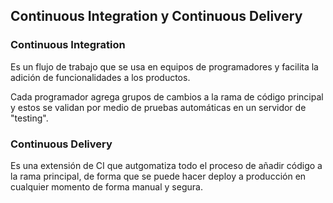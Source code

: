 <h2 align="left"> Continuous Integration y Continuous Delivery </h2>

<h3 align="left"> Continuous Integration </h3>
<p align="left">  Es un flujo de trabajo que se usa en equipos de programadores y facilita la adición de funcionalidades a los productos.

Cada programador agrega grupos de cambios a la rama de código principal y estos se validan por medio de pruebas automáticas en un servidor de "testing". </p>

<h3 align="left"> Continuous Delivery </h3>
<p align="left">  Es una extensión de CI que autgomatiza todo el proceso de añadir código a la rama principal, de forma que se puede hacer deploy a producción en cualquier momento de forma manual y segura. </p>